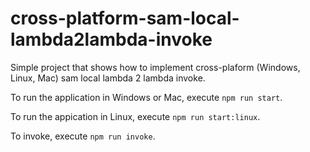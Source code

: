 # cross-platform-sam-local-lambda2lambda-invoke

Simple project that shows how to implement cross-plaform (Windows, Linux, Mac) sam local lambda 2 lambda invoke.

To run the application in Windows or Mac, execute `npm run start`.

To run the appication in Linux, execute `npm run start:linux`.

To invoke, execute `npm run invoke`.
